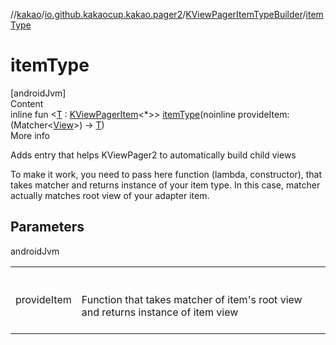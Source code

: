//[kakao](../../../index.md)/[io.github.kakaocup.kakao.pager2](../index.md)/[KViewPagerItemTypeBuilder](index.md)/[itemType](item-type.md)



# itemType  
[androidJvm]  
Content  
inline fun <[T](item-type.md) : [KViewPagerItem](../-k-view-pager-item/index.md)<*>> [itemType](item-type.md)(noinline provideItem: (Matcher<[View](https://developer.android.com/reference/kotlin/android/view/View.html)>) -> [T](item-type.md))  
More info  


Adds entry that helps KViewPager2 to automatically build child views



To make it work, you need to pass here function (lambda, constructor), that takes matcher and returns instance of your item type. In this case, matcher actually matches root view of your adapter item.



## Parameters  
  
androidJvm  
  
| | |
|---|---|
| <a name="io.github.kakaocup.kakao.pager2/KViewPagerItemTypeBuilder/itemType/#kotlin.Function1[org.hamcrest.Matcher[android.view.View],TypeParam(bounds=[io.github.kakaocup.kakao.pager2.KViewPagerItem[*]])]/PointingToDeclaration/"></a>provideItem| <a name="io.github.kakaocup.kakao.pager2/KViewPagerItemTypeBuilder/itemType/#kotlin.Function1[org.hamcrest.Matcher[android.view.View],TypeParam(bounds=[io.github.kakaocup.kakao.pager2.KViewPagerItem[*]])]/PointingToDeclaration/"></a><br><br>Function that takes matcher of item's root view and returns instance of item view<br><br>|
  
  



